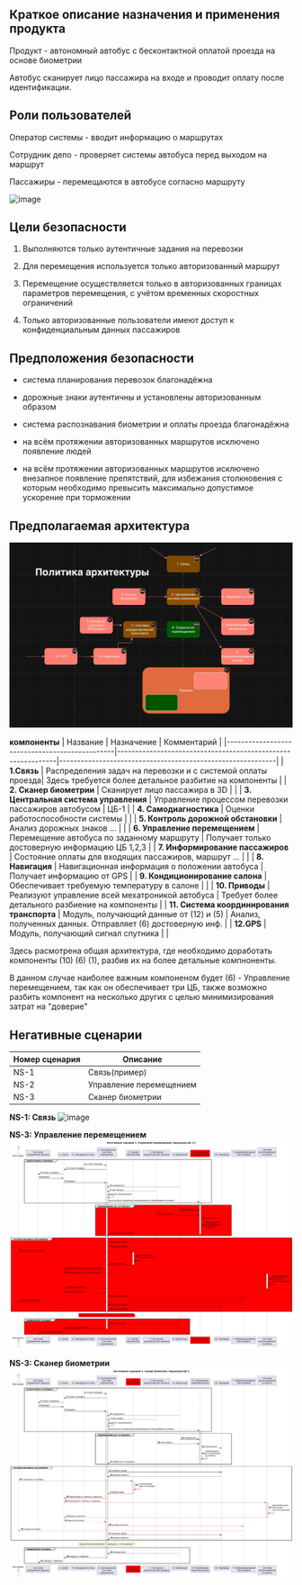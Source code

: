 ## Краткое описание назначения и применения продукта
Продукт - автономный автобус с бесконтактной оплатой проезда на основе биометрии

Автобус сканирует лицо пассажира на входе и проводит оплату после идентификации.

## Роли пользователей
Оператор системы - вводит информацию о маршрутах

Сотрудник депо - проверяет системы автобуса перед выходом на маршрут

Пассажиры - перемещаются в автобусе согласно маршруту


![image](https://github.com/twensoo/cyberimmunity_dz/assets/107369503/441f54d6-ab90-4f10-8fe3-6bf862777c0b)


## Цели безопасности
1. Выполняются только аутентичные задания на перевозки

2. Для перемещения используется только авторизованный маршрут

3. Перемещение осуществляется только в авторизованных границах параметров перемещения, с учётом временных скоростных ограничений

4. Только авторизованные пользователи имеют доступ к конфиденциальным данных пассажиров


## Предположения безопасности
- система планирования перевозок благонадёжна

- дорожные знаки аутентичны и установлены авторизованным образом

- система распознавания биометрии и оплаты проезда благонадёжна

- на всём протяжении авторизованных маршрутов исключено появление людей

- на всём протяжении авторизованных маршрутов исключено внезапное появление препятствий, для избежания столкновения с которым необходимо превысить максимально допустимое ускорение при торможении

## Предполагаемая архитектура

![NS-1](a.png)

**компоненты**
| Название                                      | Назначение                                                  | Комментарий                                                |
|-----------------------------------------------|-------------------------------------------------------------|------------------------------------------------------------|
| **1.Связь**                                   | Распределения задач на перевозки и с системой оплаты проезда| Здесь требуется более детальное разбитие на компоненты     |
| **2. Сканер биометрии**                       | Сканирует лицо пассажира в 3D                               |                                                            |
| **3. Центральная система управления**         | Управление процессом перевозки пассажиров автобусом         | ЦБ-1                                                       |
| **4. Самодиагностика**                        | Оценки работоспособности системы                            |                                                            |
| **5. Контроль дорожной обстановки**           | Анализ дорожных знаков ...                                  |                                                            |
| **6. Управление перемещением**                | Перемещение автобуса по заданному маршруту                  | Получает только достоверную информацию ЦБ 1,2,3            |
| **7. Информирование пассажиров**              | Состояние оплаты для входящих пассажиров, маршрут ...       |                                                            |
| **8. Навигация**                              | Навигационная информация о положении автобуса               | Получает информацию от GPS                                 |
| **9. Кондиционирование салона**               | Обеспечивает требуемую температуру в салоне                 |                                                            |
| **10. Приводы**                               | Реализуют управление всей мехатроникой автобуса             | Требует более детального разбиение на компоненты           |
| **11. Система координирования транспорта**    | Модуль, получающий данные от (12) и (5)                     | Анализ, полученных данных. Отправляет (6) достоверную инф. |
| **12.GPS**                                    | Модуль, получающий сигнал спутника                          |                                                            |



Здесь расмотрена общая архитектура, где необходимо доработать компоненты (10) (6) (1), разбив их на более детальные компноненты.


В данном случае наиболее важным компоненом будет (6) - Управление перемещением, так как он обеспечивает три ЦБ, также возможно разбить компонент на несколько других с целью минимизирования затрат на "доверие"

## Негативные сценарии

| Номер сценария | Описание |
|--|-----|
NS-1 | Связь(пример)
NS-2 | Управление перемещением
NS-3 | Сканер биометрии

**NS-1: Связь**
![image](https://github.com/twensoo/cyberimmunity_dz/assets/107369503/312f95e6-df54-4b0e-9fa2-aa5dc1bb8c62)

**NS-3: Управление перемещением**
![NS-2](ns2.png)

**NS-3: Сканер биометрии**
![NS-3](ns3.png)







